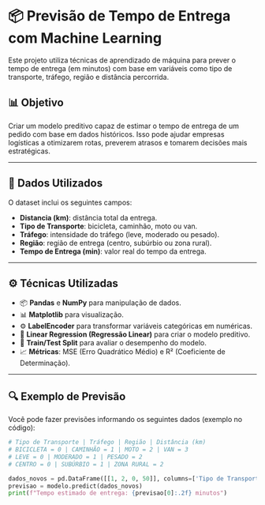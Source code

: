 # 📦 Previsão de Tempo de Entrega com Machine Learning

Este projeto utiliza técnicas de aprendizado de máquina para prever o tempo de entrega (em minutos) com base em variáveis como tipo de transporte, tráfego, região e distância percorrida.

## 📊 Objetivo

Criar um modelo preditivo capaz de estimar o tempo de entrega de um pedido com base em dados históricos. Isso pode ajudar empresas logísticas a otimizarem rotas, preverem atrasos e tomarem decisões mais estratégicas.

---

## 📁 Dados Utilizados

O dataset inclui os seguintes campos:

- **Distancia (km)**: distância total da entrega.
- **Tipo de Transporte**: bicicleta, caminhão, moto ou van.
- **Tráfego**: intensidade do tráfego (leve, moderado ou pesado).
- **Região**: região de entrega (centro, subúrbio ou zona rural).
- **Tempo de Entrega (min)**: valor real do tempo da entrega.

---

## ⚙️ Técnicas Utilizadas

- 📦 **Pandas** e **NumPy** para manipulação de dados.
- 📊 **Matplotlib** para visualização.
- ⚙️ **LabelEncoder** para transformar variáveis categóricas em numéricas.
- 🤖 **Linear Regression (Regressão Linear)** para criar o modelo preditivo.
- 🧪 **Train/Test Split** para avaliar o desempenho do modelo.
- 📈 **Métricas**: MSE (Erro Quadrático Médio) e R² (Coeficiente de Determinação).

---

## 🔍 Exemplo de Previsão

Você pode fazer previsões informando os seguintes dados (exemplo no código):

```python
# Tipo de Transporte | Tráfego | Região | Distância (km)
# BICICLETA = 0 | CAMINHÃO = 1 | MOTO = 2 | VAN = 3
# LEVE = 0 | MODERADO = 1 | PESADO = 2
# CENTRO = 0 | SUBÚRBIO = 1 | ZONA RURAL = 2

dados_novos = pd.DataFrame([[1, 2, 0, 50]], columns=['Tipo de Transporte', 'Trafego', 'Regiao', 'Distancia (km)'])
previsao = modelo.predict(dados_novos)
print(f"Tempo estimado de entrega: {previsao[0]:.2f} minutos")
